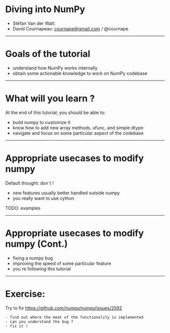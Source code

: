 # Diving into NumPy

 - Stéfan Van der Walt:
 - David Cournapeau: cournape@gmail.com / @cournape

---

# Goals of the tutorial

  - understand how NumPy works internally
  - obtain some actionable knowledge to work on NumPy codebase

---

# What will you learn ?

At the end of this tutorial, you should be able to:

  - build numpy to customize it
  - know how to add new array methods, ufunc, and simple dtype
  - navigate and focus on some particular aspect of the codebase

---

 
# Appropriate usecases to modify numpy

Default thought: don`t !

 - new features usually better handled outside numpy
 - you really want to use cython

TODO: examples

---

# Appropriate usecases to modify numpy (Cont.)

 - fixing a numpy bug
 - improving the speed of some particular feature
 - you`re following this tutorial

---

# Exercise:

Try to fix https://github.com/numpy/numpy/issues/2592

	- find out where the meat of the functionality is implemented
	- can you understand the bug ?
	- fix it !
